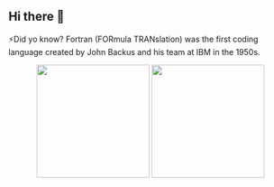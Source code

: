 ## Hi there 👋

<!--
**ngoclinh8123/ngoclinh8123** is a ✨ _special_ ✨ repository because its `README.md` (this file) appears on your GitHub profile.

Here are some ideas to get you started:

- 🔭 I’m currently working on ...
- 🌱 I’m currently learning ...
- 👯 I’m looking to collaborate on ...
- 🤔 I’m looking for help with ...
- 💬 Ask me about ...
- 📫 How to reach me: ...
- 😄 Pronouns: ...
- ⚡ Fun fact: ...
-->

⚡Did yo know? Fortran (FORmula TRANslation) was the first coding language created by John Backus and his team at IBM in the 1950s.

<div id="header" align="center">
<!--   <img src="https://i.giphy.com/media/v1.Y2lkPTc5MGI3NjExcmQxMmVrOXk5bGQxNWJuYnhlc3d5ZzR5eWVlaXd2NmF1Y2V5MHN3NyZlcD12MV9pbnRlcm5hbF9naWZfYnlfaWQmY3Q9Zw/11lxCeKo6cHkJy/giphy.gif" width="100"/> -->
  <img src="https://i.giphy.com/media/v1.Y2lkPTc5MGI3NjExN255cGVrY2YybG56OTZvcHV6djhiNzVrZnJyZWc2bTNmcGN2a3E5ZCZlcD12MV9pbnRlcm5hbF9naWZfYnlfaWQmY3Q9Zw/3ohs4CacylzFaHjMM8/giphy.gif" width="200"/>
  <img src="https://i.giphy.com/media/v1.Y2lkPTc5MGI3NjExN255cGVrY2YybG56OTZvcHV6djhiNzVrZnJyZWc2bTNmcGN2a3E5ZCZlcD12MV9pbnRlcm5hbF9naWZfYnlfaWQmY3Q9Zw/3ohs4CacylzFaHjMM8/giphy.gif" width="200"/>
</div>
